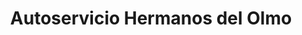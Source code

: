---
title: "Autoservicio Hermanos del Olmo"
url: /pozuelo-del-rey/autoservicio-hermanos-del-olmo/
shop: Supermarkt
---